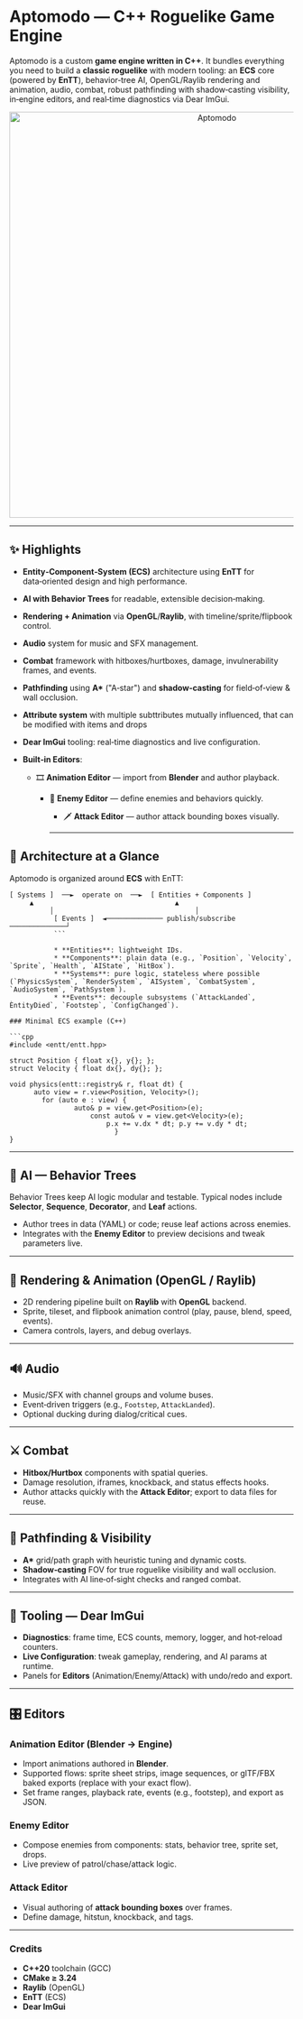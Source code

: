 # Aptomodo — C++ Roguelike Game Engine

Aptomodo is a custom **game engine written in C++**. It bundles everything you need to build a **classic roguelike** with modern tooling: an **ECS** core (powered by **EnTT**), behavior‑tree AI, OpenGL/Raylib rendering and animation, audio, combat, robust pathfinding with shadow‑casting visibility, in‑engine editors, and real‑time diagnostics via Dear ImGui.

<p align="center">
  <img alt="Aptomodo" src="demos/demo.gif" width="720"/>
  </p>

  ---

## ✨ Highlights

* **Entity‑Component‑System (ECS)** architecture using **EnTT** for data‑oriented design and high performance.
* **AI with Behavior Trees** for readable, extensible decision‑making.
* **Rendering + Animation** via **OpenGL**/**Raylib**, with timeline/sprite/flipbook control.
* **Audio** system for music and SFX management.
* **Combat** framework with hitboxes/hurtboxes, damage, invulnerability frames, and events.
* **Pathfinding** using **A\*** ("A‑star") and **shadow‑casting** for field‑of‑view & wall occlusion.
* **Attribute system** with multiple subttributes mutually influenced, that can be modified with items and drops
* **Dear ImGui** tooling: real‑time diagnostics and live configuration.
* **Built‑in Editors**:

  * 🎞️ **Animation Editor** — import from **Blender** and author playback.
    * 👾 **Enemy Editor** — define enemies and behaviors quickly.
      * 🗡️ **Attack Editor** — author attack bounding boxes visually.

      ---

## 🧱 Architecture at a Glance

Aptomodo is organized around **ECS** with EnTT:

```
[ Systems ]  ──►  operate on  ──►  [ Entities + Components ]
     ▲                                   ▲
          │                                   │
           [ Events ]  ◄────────────── publish/subscribe ──────────────┘
           ```

           * **Entities**: lightweight IDs.
           * **Components**: plain data (e.g., `Position`, `Velocity`, `Sprite`, `Health`, `AIState`, `HitBox`).
           * **Systems**: pure logic, stateless where possible (`PhysicsSystem`, `RenderSystem`, `AISystem`, `CombatSystem`, `AudioSystem`, `PathSystem`).
           * **Events**: decouple subsystems (`AttackLanded`, ÈntityDied`, `Footstep`, `ConfigChanged`).

### Minimal ECS example (C++)

```cpp
#include <entt/entt.hpp>

struct Position { float x{}, y{}; };
struct Velocity { float dx{}, dy{}; };

void physics(entt::registry& r, float dt) {
      auto view = r.view<Position, Velocity>();
        for (auto e : view) {
                auto& p = view.get<Position>(e);
                    const auto& v = view.get<Velocity>(e);
                        p.x += v.dx * dt; p.y += v.dy * dt;
                          }
}
```

---

## 🧠 AI — Behavior Trees

Behavior Trees keep AI logic modular and testable. Typical nodes include **Selector**, **Sequence**, **Decorator**, and **Leaf** actions.

* Author trees in data (YAML) or code; reuse leaf actions across enemies.
* Integrates with the **Enemy Editor** to preview decisions and tweak parameters live.

---

## 🎨 Rendering & Animation (OpenGL / Raylib)

* 2D rendering pipeline built on **Raylib** with **OpenGL** backend.
* Sprite, tileset, and flipbook animation control (play, pause, blend, speed, events).
* Camera controls, layers, and debug overlays.


---

## 🔊 Audio

* Music/SFX with channel groups and volume buses.
* Event‑driven triggers (e.g., `Footstep`, `AttackLanded`).
* Optional ducking during dialog/critical cues.

---

## ⚔️ Combat

* **Hitbox/Hurtbox** components with spatial queries.
* Damage resolution, iframes, knockback, and status effects hooks.
* Author attacks quickly with the **Attack Editor**; export to data files for reuse.

---

## 🧭 Pathfinding & Visibility

* **A\*** grid/path graph with heuristic tuning and dynamic costs.
* **Shadow‑casting** FOV for true roguelike visibility and wall occlusion.
* Integrates with AI line‑of‑sight checks and ranged combat.

---

## 🧰 Tooling — Dear ImGui

* **Diagnostics**: frame time, ECS counts, memory, logger, and hot‑reload counters.
* **Live Configuration**: tweak gameplay, rendering, and AI params at runtime.
* Panels for **Editors** (Animation/Enemy/Attack) with undo/redo and export.

---

## 🎛️ Editors

### Animation Editor (Blender → Engine)

* Import animations authored in **Blender**.
* Supported flows: sprite sheet strips, image sequences, or glTF/FBX baked exports (replace with your exact flow).
* Set frame ranges, playback rate, events (e.g., footstep), and export as JSON.

### Enemy Editor

* Compose enemies from components: stats, behavior tree, sprite set, drops.
* Live preview of patrol/chase/attack logic.

### Attack Editor

* Visual authoring of **attack bounding boxes** over frames.
* Define damage, hitstun, knockback, and tags.

---

### Credits

* **C++20** toolchain (GCC)
* **CMake ≥ 3.24**
* **Raylib** (OpenGL)
* **EnTT** (ECS)
* **Dear ImGui**

